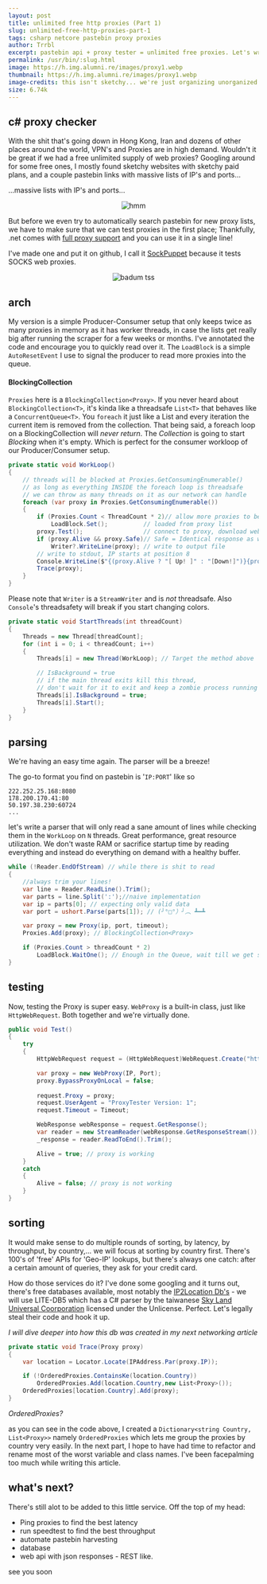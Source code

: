 ```yaml
---
layout: post
title: unlimited free http proxies (Part 1)
slug: unlimited-free-http-proxies-part-1
tags: csharp netcore pastebin proxy proxies
author: Trrbl
excerpt: pastebin api + proxy tester = unlimited free proxies. Let's write everything we need and build a database of working proxies. Starting with a simple C# console app that checks if a proxy is working.
permalink: /usr/bin/:slug.html
image: https://h.img.alumni.re/images/proxy1.webp
thumbnail: https://h.img.alumni.re/images/proxy1.webp
image-credits: this isn't sketchy... we're just organizing unorganized public lists into a database...
size: 6.74k
---
```


## c# proxy checker

With the shit that's going down in Hong Kong, Iran and dozens of other places around the world, VPN's and Proxies are in high demand. Wouldn't it be great if we had a free unlimited supply of web proxies? Googling around for some free ones, I mostly found sketchy websites with sketchy paid plans, and a couple pastebin links with massive lists of IP's and ports... 

...massive lists with IP's and ports...
<center> <img class="lazyload" data-src="https://h.img.alumni.re/images/i.png" alt="hmm"> </center>

But before we even try to automatically search pastebin for new proxy lists, we have to make sure that we can test proxies in the first place; Thankfully, .net comes with [full proxy support](https://docs.microsoft.com/en-us/dotnet/framework/network-programming/how-to-enable-a-webrequest-to-use-a-proxy-to-communicate-with-the-internet) and you can use it in a single line!

I've made one and put it on github, I call it [SockPuppet](https://github.com/Alumniminium/SockPuppet) because it tests SOCKS web proxies.
<center><img class="lazyload" data-src="https://h.img.alumni.re/images/badum.webp" alt="badum tss"></center>

## arch
My version is a simple Producer-Consumer setup that only keeps twice as many proxies in memory as it has worker threads, in case the lists get really big after running the scraper for a few weeks or months. I've annotated the code and encourage you to quickly read over it. The `LoadBlock` is a simple `AutoResetEvent` I use to signal the producer to read more proxies into the queue.

#### BlockingCollection<T> 
`Proxies` here is a `BlockingCollection<Proxy>`. If you never heard about `BlockingCollection<T>`, it's kinda like a threadsafe `List<T>` that behaves like a `ConcurrentQueue<T>`. You `foreach` it just like a List and every iteration the current item is removed from the collection. That being said, a foreach loop on a BlockingCollection will *never return*. The *Collection* is going to start *Blocking* when it's  empty. Which is perfect for the consumer workloop of our Producer/Consumer setup.

```csharp
private static void WorkLoop()
{
    // threads will be blocked at Proxies.GetConsumingEnumerable()
    // as long as everything INSIDE the foreach loop is threadsafe
    // we can throw as many threads on it as our network can handle
    foreach (var proxy in Proxies.GetConsumingEnumerable())
    {
        if (Proxies.Count < ThreadCount * 2)// allow more proxies to be
            LoadBlock.Set();          // loaded from proxy list
        proxy.Test();                 // connect to proxy, download website
        if (proxy.Alive && proxy.Safe)// Safe = Identical response as without proxy
            Writer?.WriteLine(proxy); // write to output file
        // write to stdout, IP starts at position 8
        Console.WriteLine($"{(proxy.Alive ? "[ Up! ]" : "[Down!]")}{proxy}");
        Trace(proxy);
    }
}
```
Please note that `Writer` is a `StreamWriter` and is *not* threadsafe. Also `Console`'s threadsafety will break if you start changing colors.

```csharp
private static void StartThreads(int threadCount)
{
    Threads = new Thread[threadCount];
    for (int i = 0; i < threadCount; i++)
    {
        Threads[i] = new Thread(WorkLoop); // Target the method above

        // IsBackground = true
        // if the main thread exits kill this thread,
        // don't wait for it to exit and keep a zombie process running
        Threads[i].IsBackground = true; 
        Threads[i].Start();
    }
}
```

## parsing
We're having an easy time again. The parser will be a breeze!

The go-to format you find on pastebin is '`IP:PORT`' like so
```
222.252.25.168:8080
178.200.170.41:80
50.197.38.230:60724
...
```
let's write a parser that will only read a sane amount of lines while checking them in the `WorkLoop` on `N` threads. Great performance, great resource utilization. We don't waste RAM or sacrifice startup time by reading everything and instead do everything on demand with a healthy buffer.
```csharp
while (!Reader.EndOfStream) // while there is shit to read
{
    //always trim your lines!
    var line = Reader.ReadLine().Trim();
    var parts = line.Split(':');//naive implementation
    var ip = parts[0]; // expecting only valid data
    var port = ushort.Parse(parts[1]); // (╯°□°）╯︵ ┻━┻ 

    var proxy = new Proxy(ip, port, timeout);
    Proxies.Add(proxy); // BlockingCollection<Proxy>

    if (Proxies.Count > threadCount * 2)
        LoadBlock.WaitOne(); // Enough in the Queue, wait till we get signaled.
}
```

## testing
Now, testing the Proxy is super easy. `WebProxy` is a built-in class, just like `HttpWebRequest`. Both together and we're virtually done.

```csharp
public void Test()
{
    try
    {
        HttpWebRequest request = (HttpWebRequest)WebRequest.Create("https://her.st");

        var proxy = new WebProxy(IP, Port);
        proxy.BypassProxyOnLocal = false;
        
        request.Proxy = proxy;
        request.UserAgent = "ProxyTester Version: 1";
        request.Timeout = Timeout;

        WebResponse webResponse = request.GetResponse();
        var reader = new StreamReader(webResponse.GetResponseStream());
        _response = reader.ReadToEnd().Trim();

        Alive = true; // proxy is working
    }
    catch
    {
        Alive = false; // proxy is not working
    }
}
```

## sorting

It would make sense to do multiple rounds of sorting, by latency, by throughput, by country,... we will focus at sorting by country first. There's 100's of 'free' APIs for 'Geo-IP' lookups, but there's always one catch: after a certain amount of queries, they ask for your credit card.

How do those services do it? I've done some googling and it turns out, there's free databases available, most notably the [IP2Location Db's](https://www.ip2location.com/database) - we will use LITE-DB5 which has a C# parser by the taiwanese [Sky Land Universal Coorporation](https://github.com/SkyLandTW) licensed under the Unlicense. Perfect. Let's legally steal their code and hook it up.

*I will dive deeper into how this db was created in my next networking article*
```csharp
private static void Trace(Proxy proxy)
{
    var location = Locator.Locate(IPAddress.Par(proxy.IP));

    if (!OrderedProxies.ContainsKe(location.Country))
        OrderedProxies.Add(location.Country,new List<Proxy>());
    OrderedProxies[location.Country].Add(proxy);
}
```
*OrderedProxies?*

as you can see in the code above, I created a `Dictionary<string Country, List<Proxy>>` namely `OrderedProxies` which lets me group the proxies by country very easily. In the next part, I hope to have had time to refactor and rename most of the worst variable and class names. I've been facepalming too much while writing this article.

## what's next?

There's still alot to be added to this little service. Off the top of my head:

* Ping proxies to find the best latency
* run speedtest to find the best throughput
* automate pastebin harvesting
* database
* web api with json responses - REST like.

see you soon
